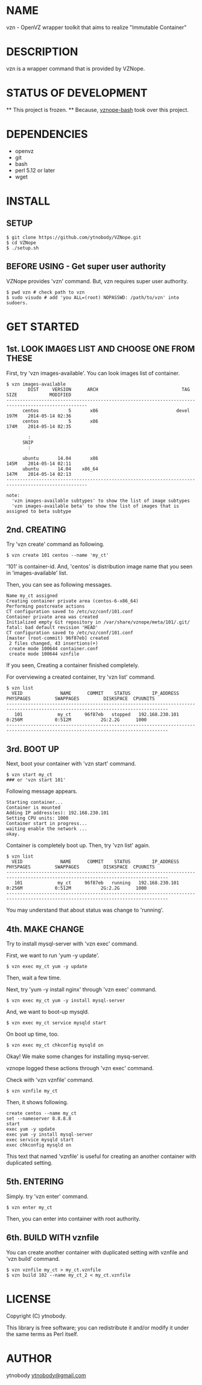 # NAME

vzn - OpenVZ wrapper toolkit that aims to realize "Immutable Container"

# DESCRIPTION

vzn is a wrapper command that is provided by VZNope.

# STATUS OF DEVELOPMENT

** This project is frozen. ** Because, [vznope-bash](https://github.com/ytnobody/vznope-bash) took over this project.

# DEPENDENCIES

* openvz
* git
* bash
* perl 5.12 or later
* wget

# INSTALL

## SETUP

    $ git clone https://github.com/ytnobody/VZNope.git
    $ cd VZNope
    $ ./setup.sh

## BEFORE USING - Get super user authority

VZNope provides 'vzn' command. But, vzn requires super user authority.

    $ pwd vzn # check path to vzn
    $ sudo visudo # add 'you ALL=(root) NOPASSWD: /path/to/vzn' into sudoers.

# GET STARTED

## 1st. LOOK IMAGES LIST AND CHOOSE ONE FROM THESE

First, try 'vzn images-available'. You can look images list of container.

    $ vzn images-available
            DIST     VERSION      ARCH                               TAG    SIZE            MODIFIED
    ----------------------------------------------------------------------------------------------------
          centos           5       x86                             devel    197M    2014-05-14 02:36
          centos           5       x86                                      174M    2014-05-14 02:35
    
            :
          SNIP
            :
    
          ubuntu       14.04       x86                                      145M    2014-05-14 02:11
          ubuntu       14.04    x86_64                                      147M    2014-05-14 02:13
    ----------------------------------------------------------------------------------------------------
    
    note: 
      'vzn images-available subtypes' to show the list of image subtypes
      'vzn images-available beta' to show the list of images that is assigned to beta subtype


## 2nd. CREATING

Try 'vzn create' command as following.

    $ vzn create 101 centos --name 'my_ct'

'101' is container-id. And, 'centos' is distribution image name that you seen in 'images-available' list.

Then, you can see as following messages.

    Name my_ct assigned
    Creating container private area (centos-6-x86_64)
    Performing postcreate actions
    CT configuration saved to /etc/vz/conf/101.conf
    Container private area was created
    Initialized empty Git repository in /var/share/vznope/meta/101/.git/
    fatal: bad default revision 'HEAD'
    CT configuration saved to /etc/vz/conf/101.conf
    [master (root-commit) 96f87eb] created
     2 files changed, 43 insertions(+)
     create mode 100644 container.conf
     create mode 100644 vznfile

If you seen, Creating a container finished completely.

For overviewing a created container, try 'vzn list' command.

    $ vzn list
      VEID              NAME      COMMIT    STATUS        IP_ADDRESS         PHYSPAGES         SWAPPAGES         DISKSPACE  CPUUNITS
    ----------------------------------------------------------------------------------------------------------------------------------
       101             my_ct     96f87eb   stopped   192.168.230.101            0:256M            0:512M           2G:2.2G      1000
    ----------------------------------------------------------------------------------------------------------------------------------

## 3rd. BOOT UP

Next, boot your container with 'vzn start' command.

    $ vzn start my_ct 
    ### or 'vzn start 101'

Following message appears.

    Starting container...
    Container is mounted
    Adding IP address(es): 192.168.230.101
    Setting CPU units: 1000
    Container start in progress...
    waiting enable the network ...
    okay.

Container is completely boot up. Then, try 'vzn list' again.

    $ vzn list
      VEID              NAME      COMMIT    STATUS        IP_ADDRESS         PHYSPAGES         SWAPPAGES         DISKSPACE  CPUUNITS
    ----------------------------------------------------------------------------------------------------------------------------------
       101             my_ct     96f87eb   running   192.168.230.101            0:256M            0:512M           2G:2.2G      1000
    ----------------------------------------------------------------------------------------------------------------------------------

You may understand that about status was change to 'running'.

## 4th. MAKE CHANGE

Try to install mysql-server with 'vzn exec' command.

First, we want to run 'yum -y update'.

    $ vzn exec my_ct yum -y update

Then, wait a few time.

Next, try 'yum -y install nginx' through 'vzn exec' command.

    $ vzn exec my_ct yum -y install mysql-server

And, we want to boot-up mysqld.

    $ vzn exec my_ct service mysqld start

On boot up time, too.

    $ vzn exec my_ct chkconfig mysqld on

Okay! We make some changes for installing mysq-server.

vznope logged these actions through 'vzn exec' command. 

Check with 'vzn vznfile' command.

    $ vzn vznfile my_ct

Then, it shows following.

    create centos --name my_ct
    set --nameserver 8.8.8.8
    start
    exec yum -y update
    exec yum -y install mysql-server
    exec service mysqld start
    exec chkconfig mysqld on

This text that named 'vznfile' is useful for creating an another container with duplicated setting.

## 5th. ENTERING

Simply. try 'vzn enter' command.

    $ vzn enter my_ct

Then, you can enter into container with root authority.

## 6th. BUILD WITH vznfile

You can create another container with duplicated setting with vznfile and 'vzn build' command.

    $ vzn vznfile my_ct > my_ct.vznfile
    $ vzn build 102 --name my_ct_2 < my_ct.vznfile

# LICENSE

Copyright (C) ytnobody.

This library is free software; you can redistribute it and/or modify
it under the same terms as Perl itself.

# AUTHOR

ytnobody <ytnobody@gmail.com>

